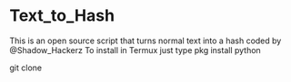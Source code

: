 # Text_to_Hash
This is an open source script that turns normal text into a hash coded by @Shadow_Hackerz
To install in Termux just type
pkg install python

git clone 
